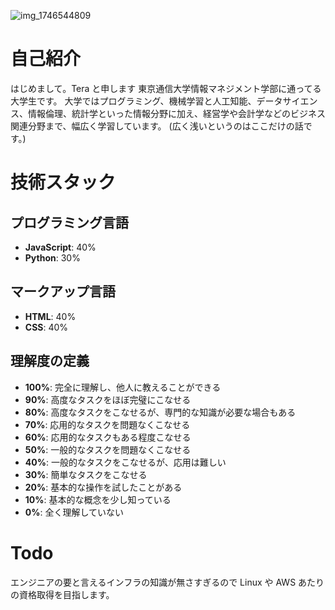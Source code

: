 ![img_1746544809](https://github.com/user-attachments/assets/dcd0b8b4-1112-4d1d-9e2b-44d8f7d412fb)



# 自己紹介

はじめまして。Tera と申します
東京通信大学情報マネジメント学部に通ってる大学生です。
大学ではプログラミング、機械学習と人工知能、データサイエンス、情報倫理、統計学といった情報分野に加え、経営学や会計学などのビジネス関連分野まで、幅広く学習しています。
(広く浅いというのはここだけの話です。)


# 技術スタック

## プログラミング言語

- **JavaScript**: 40%
- **Python**: 30%

## マークアップ言語

- **HTML**: 40%
- **CSS**: 40%

## 理解度の定義

- **100%**: 完全に理解し、他人に教えることができる
- **90%**: 高度なタスクをほぼ完璧にこなせる
- **80%**: 高度なタスクをこなせるが、専門的な知識が必要な場合もある
- **70%**: 応用的なタスクを問題なくこなせる
- **60%**: 応用的なタスクもある程度こなせる
- **50%**: 一般的なタスクを問題なくこなせる
- **40%**: 一般的なタスクをこなせるが、応用は難しい
- **30%**: 簡単なタスクをこなせる
- **20%**: 基本的な操作を試したことがある
- **10%**: 基本的な概念を少し知っている
- **0%**: 全く理解していない

# Todo

エンジニアの要と言えるインフラの知識が無さすぎるので Linux や AWS あたりの資格取得を目指します。
